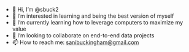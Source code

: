 - 👋 Hi, I’m @sbuck2
- 👀 I’m interested in learning and being the best version of myself
- 🌱 I’m currently learning how to leverage computers to maximize my value
- 💞️ I’m looking to collaborate on end-to-end data projects
- 📫 How to reach me: sanibuckingham@gmail.com 
